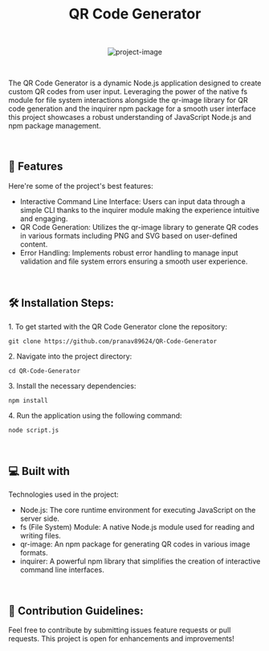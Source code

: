 
<h1 align="center" id="title">QR Code Generator</h1><br>

<p align="center"><img src="https://socialify.git.ci/pranav89624/QR-Code-Generator/image?language=1&amp;name=1&amp;owner=1&amp;pattern=Brick%20Wall&amp;theme=Light" alt="project-image"></p><br>

<p id="description">The QR Code Generator is a dynamic Node.js application designed to create custom QR codes from user input. Leveraging the power of the native fs module for file system interactions alongside the qr-image library for QR code generation and the inquirer npm package for a smooth user interface this project showcases a robust understanding of JavaScript Node.js and npm package management.</p><br>

  
  
<h2>🧐 Features</h2>

Here're some of the project's best features:

*   Interactive Command Line Interface: Users can input data through a simple CLI thanks to the inquirer module making the experience intuitive and engaging.
*   QR Code Generation: Utilizes the qr-image library to generate QR codes in various formats including PNG and SVG based on user-defined content.
*   Error Handling: Implements robust error handling to manage input validation and file system errors ensuring a smooth user experience. 
<br>
<h2>🛠️ Installation Steps:</h2>

<p>1. To get started with the QR Code Generator clone the repository:</p>

```
git clone https://github.com/pranav89624/QR-Code-Generator
```

<p>2. Navigate into the project directory:</p>

```
cd QR-Code-Generator
```

<p>3. Install the necessary dependencies:</p>

```
npm install
```

<p>4. Run the application using the following command:</p>

```
node script.js
```

  <br>
<h2>💻 Built with</h2>

Technologies used in the project:

*   Node.js: The core runtime environment for executing JavaScript on the server side.
*   fs (File System) Module: A native Node.js module used for reading and writing files.
*   qr-image: An npm package for generating QR codes in various image formats.
*   inquirer: A powerful npm library that simplifies the creation of interactive command line interfaces.

<br>
<h2>🍰 Contribution Guidelines:</h2>

Feel free to contribute by submitting issues feature requests or pull requests. This project is open for enhancements and improvements!

  
